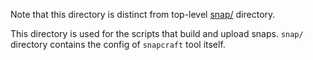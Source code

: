 Note that this directory is distinct from top-level [snap/](https://github.com/VirtusLab/git-machete/tree/master/snap) directory.

This directory is used for the scripts that build and upload snaps.
`snap/` directory contains the config of `snapcraft` tool itself.
